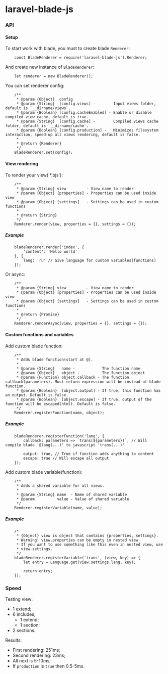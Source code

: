 # laravel-blade-js
### API

#### Setup
To start work with blade, you must to create blade `Renderer`:
```
	const BladeRenderer = require('laravel-blade-js').Renderer;
```
And create new instance of `BladeRenderer`:
```
	let renderer = new BladeRenderer();
```
You can set renderer config:
```
	/**
	 * @param {Object}  config
	 * @param {String}  [config.views] -        Input views folder, default is `__dirname/views`.
	 * @param {Boolean} [config.cacheEnabled] - Enable or disable compiled view cache, default is true.
	 * @param {String}  [config.cache] -        Compiled views cache folder, default is `__dirname/cache`.
	 * @param {Boolean} [config.production] -   Minimizes filesystem interaction, speed-up all views rendering, default is false.
	 *
	 * @return {Renderer}
	 */
	BladeRenderer.set(config);
```

#### View rendering
To render your view('*.bjs'):
```
	/**
	 * @param {String} view         - View name to render
	 * @param {Object} [properties] - Properties can be used inside view
	 * @param {Object} [settings]   - Settings can be used in custom functions
	 *
	 * @return {String}
	 */
	Renderer.render(view, properties = {}, settings = {});
```

##### Example
```
	bladeRenderer.render('index', {
		'content': 'Hello world'
	}, {
		lang: 'ru' // Give language for custom variables(functions)
	});
```

Or async:
```
	/**
	 * @param {String} view         - View name to render
	 * @param {Object} [properties] - Properties can be used inside view
	 * @param {Object} [settings]   - Settings can be used in custom functions
	 *
	 * @return {Promise}
	 */
	Renderer.renderAsync(view, properties = {}, settings = {});
```

#### Custom functions and variables
Add custom blade function:
```
	/**
	 * Adds blade function(start at @).
	 *
	 * @param {String}   name -            The function name
	 * @param {Object}   object -          The function object
	 * @param {Function} object.callback - The function callback(parameters). Must return expression will be instead of blade function.
	 * @param {Boolean}  [object.output] - If true, this function has an output. Default is false.
	 * @param {Boolean}  [object.escape] - If true, output of the function will be escaped(html). Default is false.
	 */
	Renderer.registerFunction(name, object);
```

##### Example
```
	bladeRenderer.registerFunction('lang', {
		callback: parameters => `trans(${parameters})`, // Will compile blade '@lang(...)' to javascript 'trans(...)'

		output: true, // True if function adds anything to content
		escape: true // Will escape all output
	});
```

Add custom blade variable(function):
```
	/**
	 * Adds a shared variable for all views.
	 *
	 * @param {String} name  - Name of shared variable
	 * @param          value - Value of shared variable
	 */
	Renderer.registerVariable(name, value);
```

##### Example
```
	/*
	 * {Object} view is object that contains {properties, settings}.
	 * Warning! view.properties can be empty in nested view.
	 * If you want to use something like this even in nested view, use
	 * view.settings.
	 */
	bladeRenderer.registerVariable('trans', (view, key) => {
		let entry = Language.get(view.settings.lang, key);
		
		return entry;
	});
```

### Speed
Testing view:
 - 1 extend;
 - 6 includes;
   * 1 extend;
   * 1 section;
 - 2 sections.

Results:
 - First rendering: 251ms;
 - Second rendering: 23ms;
 - All next is 5-10ms;
 - If `production` is `true` then 0.5-5ms.